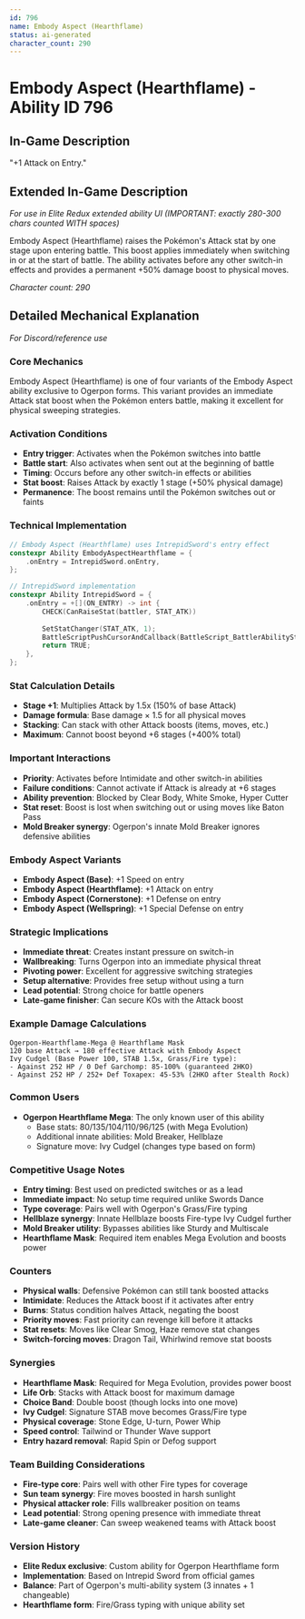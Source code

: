 ```yaml
---
id: 796
name: Embody Aspect (Hearthflame)
status: ai-generated
character_count: 290
---
```


# Embody Aspect (Hearthflame) - Ability ID 796

## In-Game Description
"+1 Attack on Entry."

## Extended In-Game Description
*For use in Elite Redux extended ability UI (IMPORTANT: exactly 280-300 chars counted WITH spaces)*

Embody Aspect (Hearthflame) raises the Pokémon's Attack stat by one stage upon entering battle. This boost applies immediately when switching in or at the start of battle. The ability activates before any other switch-in effects and provides a permanent +50% damage boost to physical moves.

*Character count: 290*

## Detailed Mechanical Explanation
*For Discord/reference use*

### Core Mechanics
Embody Aspect (Hearthflame) is one of four variants of the Embody Aspect ability exclusive to Ogerpon forms. This variant provides an immediate Attack stat boost when the Pokémon enters battle, making it excellent for physical sweeping strategies.

### Activation Conditions
- **Entry trigger**: Activates when the Pokémon switches into battle
- **Battle start**: Also activates when sent out at the beginning of battle  
- **Timing**: Occurs before any other switch-in effects or abilities
- **Stat boost**: Raises Attack by exactly 1 stage (+50% physical damage)
- **Permanence**: The boost remains until the Pokémon switches out or faints

### Technical Implementation
```c
// Embody Aspect (Hearthflame) uses IntrepidSword's entry effect
constexpr Ability EmbodyAspectHearthflame = {
    .onEntry = IntrepidSword.onEntry,
};

// IntrepidSword implementation
constexpr Ability IntrepidSword = {
    .onEntry = +[](ON_ENTRY) -> int {
        CHECK(CanRaiseStat(battler, STAT_ATK))
        
        SetStatChanger(STAT_ATK, 1);
        BattleScriptPushCursorAndCallback(BattleScript_BattlerAbilityStatRaiseOnSwitchIn);
        return TRUE;
    },
};
```

### Stat Calculation Details
- **Stage +1**: Multiplies Attack by 1.5x (150% of base Attack)
- **Damage formula**: Base damage × 1.5 for all physical moves
- **Stacking**: Can stack with other Attack boosts (items, moves, etc.)
- **Maximum**: Cannot boost beyond +6 stages (+400% total)

### Important Interactions
- **Priority**: Activates before Intimidate and other switch-in abilities
- **Failure conditions**: Cannot activate if Attack is already at +6 stages
- **Ability prevention**: Blocked by Clear Body, White Smoke, Hyper Cutter
- **Stat reset**: Boost is lost when switching out or using moves like Baton Pass
- **Mold Breaker synergy**: Ogerpon's innate Mold Breaker ignores defensive abilities

### Embody Aspect Variants
- **Embody Aspect (Base)**: +1 Speed on entry
- **Embody Aspect (Hearthflame)**: +1 Attack on entry  
- **Embody Aspect (Cornerstone)**: +1 Defense on entry
- **Embody Aspect (Wellspring)**: +1 Special Defense on entry

### Strategic Implications
- **Immediate threat**: Creates instant pressure on switch-in
- **Wallbreaking**: Turns Ogerpon into an immediate physical threat
- **Pivoting power**: Excellent for aggressive switching strategies
- **Setup alternative**: Provides free setup without using a turn
- **Lead potential**: Strong choice for battle openers
- **Late-game finisher**: Can secure KOs with the Attack boost

### Example Damage Calculations
```
Ogerpon-Hearthflame-Mega @ Hearthflame Mask
120 base Attack → 180 effective Attack with Embody Aspect
Ivy Cudgel (Base Power 100, STAB 1.5x, Grass/Fire type):
- Against 252 HP / 0 Def Garchomp: 85-100% (guaranteed 2HKO)
- Against 252 HP / 252+ Def Toxapex: 45-53% (2HKO after Stealth Rock)
```

### Common Users
- **Ogerpon Hearthflame Mega**: The only known user of this ability
  - Base stats: 80/135/104/110/96/125 (with Mega Evolution)
  - Additional innate abilities: Mold Breaker, Hellblaze
  - Signature move: Ivy Cudgel (changes type based on form)

### Competitive Usage Notes
- **Entry timing**: Best used on predicted switches or as a lead
- **Immediate impact**: No setup time required unlike Swords Dance
- **Type coverage**: Pairs well with Ogerpon's Grass/Fire typing
- **Hellblaze synergy**: Innate Hellblaze boosts Fire-type Ivy Cudgel further
- **Mold Breaker utility**: Bypasses abilities like Sturdy and Multiscale
- **Hearthflame Mask**: Required item enables Mega Evolution and boosts power

### Counters
- **Physical walls**: Defensive Pokémon can still tank boosted attacks
- **Intimidate**: Reduces the Attack boost if it activates after entry
- **Burns**: Status condition halves Attack, negating the boost
- **Priority moves**: Fast priority can revenge kill before it attacks
- **Stat resets**: Moves like Clear Smog, Haze remove stat changes
- **Switch-forcing moves**: Dragon Tail, Whirlwind remove stat boosts

### Synergies
- **Hearthflame Mask**: Required for Mega Evolution, provides power boost
- **Life Orb**: Stacks with Attack boost for maximum damage
- **Choice Band**: Double boost (though locks into one move)
- **Ivy Cudgel**: Signature STAB move becomes Grass/Fire type
- **Physical coverage**: Stone Edge, U-turn, Power Whip
- **Speed control**: Tailwind or Thunder Wave support
- **Entry hazard removal**: Rapid Spin or Defog support

### Team Building Considerations
- **Fire-type core**: Pairs well with other Fire types for coverage
- **Sun team synergy**: Fire moves boosted in harsh sunlight
- **Physical attacker role**: Fills wallbreaker position on teams
- **Lead potential**: Strong opening presence with immediate threat
- **Late-game cleaner**: Can sweep weakened teams with Attack boost

### Version History
- **Elite Redux exclusive**: Custom ability for Ogerpon Hearthflame form
- **Implementation**: Based on Intrepid Sword from official games
- **Balance**: Part of Ogerpon's multi-ability system (3 innates + 1 changeable)
- **Hearthflame form**: Fire/Grass typing with unique ability set